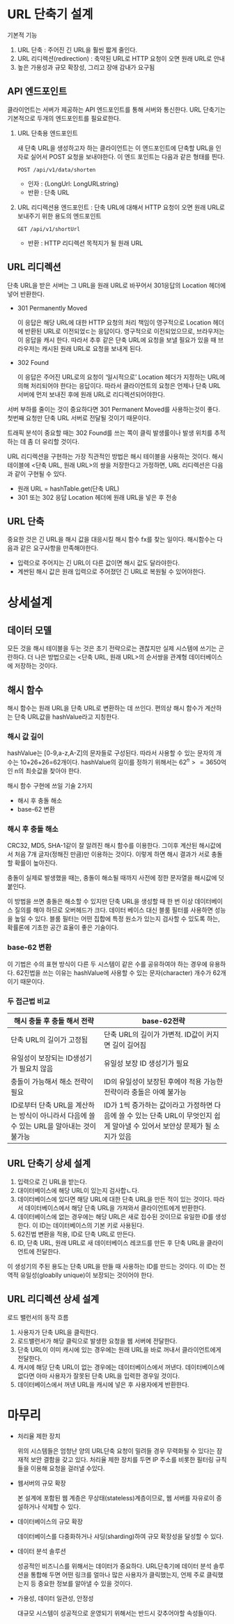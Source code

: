# URL 단축기 설계

기본적 기능

1. URL 단축 : 주어진 긴 URL을 훨씬 짧게 줄인다.
2. URL 리디렉션(redirection) : 축약된 URL로 HTTP 요청이 오면 원래 URL로 안내
3. 높은 가용성과 규모 확장성, 그리고 장애 감내가 요구됨

## API 엔드포인트

클라이언트는 서버가 제공하는 API 엔드포인트를 통해 서버와 통신한다. URL 단축기는 기본적으로 두개의 엔드포인트를 필요로한다.

1. URL 단축용 엔드포인트
    
    새 단축 URL을 생성하고자 하는 클라이언트는 이 엔드포인트에 단축할 URL을 인자로 실어서 POST 요청을 보내야한다. 이 엔드 포인트는 다음과 같은 형태를 띈다.
    
    `POST /api/v1/data/shorten`
    
    - 인자 : {LongUrl: LongURLstring}
    - 반환 : 단축 URL
2. URL 리디렉션용 엔드포인트 : 단축 URL에 대해서 HTTP 요청이 오면 원래 URL로 보내주기 위한 용도의 엔드포인트
    
    `GET /api/v1/shortUrl`
    
    - 반환 : HTTP 리디렉션 목적지가 될 원래 URL

## URL 리디렉션

단축 URL을 받은 서버는 그 URL을 원래 URL로 바꾸어서 301응답의 Location 헤더에 넣어 반환한다.

- 301 Permanently Moved
    
    이 응답은 해당 URL에 대한 HTTP 요청의 처리 책임이 영구적으로 Location 헤더에 반환된 URL로 이전되었ㄷ는 응답이다. 영구적으로 이전되었으므로, 브라우저는 이 응답을 캐시 한다. 따라서 추후 같은 단축 URL에 요청을 보낼 필요가 있을 때 브라우저는 캐시된 원래 URL로 요청을 보내게 된다.
    
- 302 Found
    
    이 응답은 주어진 URL로의 요청이 ‘일시적으로’ Location 헤더가 지정하는 URL에 의해 처리되어야 한다는 응답이다. 따라서 클라이언트의 요청은 언제나 단축 URL 서버에 먼저 보내진 후에 원래 URL로 리디렉션되어야한다.
    

서버 부하를 줄이는 것이 중요하다면 301 Permanent Moved를 사용하는것이 좋다. 첫번째 요청만 단축 URL 서버로 전달될 것이기 때문이다.

트래픽 분석이 중요할 때는 302 Found를 쓰는 쪽이 클릭 발생률이나 발생 위치를 추적하는 데 좀 더 유리할 것이다.

URL 리디렉션을 구현하는 가장 직관적인 방법은 해시 테이블을 사용하는 것이다. 해시 테이블에 <단축 URL, 원래 URL>의 쌍을 저장한다고 가정하면, URL 리디렉션은 다음과 같이 구현될 수 있다.

- 원래 URL = hashTable.get(단축 URL)
- 301 또는 302 응답 Location 헤더에 원래 URL을 넣은 후 전송

## URL 단축

중요한 것은 긴 URL을 해시 값을 대응시킬 해시 함수 fx를 찾는 일이다. 해시함수는 다음과 같은 요구사항을 만족해야한다.

- 입력으로 주어지는 긴 URL이 다른 값이면 해시 값도 달라야한다.
- 계싼된 해시 값은 원래 입력으로 주어졌던 긴 URL로 복원될 수 있어야한다.

# 상세설계

## 데이터 모델

모든 것을 해시 테이블을 두는 것은 초기 전략으로는 괜찮지만 실제 시스템에 쓰기는 곤란하다. 더 나은 방법으로는 <단축 URL, 원래 URL>의 순서쌍을 관계형 데이터베이스에 저장하는 것이다.

## 해시 함수

해시 함수는 원래 URL을 단축 URL로 변환하는 데 쓰인다. 편의상 해시 함수가 계산하는 단축 URL값을 hashValue라고 지칭한다.

### 해시 값 길이

hashValue는 [0-9,a-z,A-Z]의 문자들로 구성된다. 따라서 사용할 수 있는 문자의 개수는 10+26+26=62개이다. hashValue의 길이를 정하기 위해서는 $62{^n}>=3650$억 인 n의 최솟값을 찾아야 한다.

해시 함수 구현에 쓰일 기술 2가지

- 해시 후 충돌 해소
- base-62 변환

### 해시 후 충돌 해소

CRC32, MD5, SHA-1같이 잘 알려진 해시 함수를 이용한다. 그이후 계산된 해시값에서 처음 7개 글자(정해진 만큼)만 이용하는 것이다. 이렇게 하면 해시 결과가 서로 충돌할 확률이 높아진다.

충돌이 실제로 발생했을 때는, 충돌이 해소될 때까지 사전에 정한 문자열을 해시값에 덧붙인다. 

이 방법을 쓰면 충돌은 해소할 수 있지만 단축 URL을 생성할 때 한 번 이상 데이터베이스 질의를 해야 하므로 오버헤드가 크다. 데이터 베이스 대신 블룸 필터를 사용하면 성능을 높일 수 있다. 블룸 필터는 어떤 집합에 특정 원소가 있는지 검사할 수 있도록 하는, 확률론에 기초한 공간 효율이 좋은 기술이다.

### base-62 변환

이 기법은 수의 표현 방식이 다른 두 시스템이 같은 수를 공유하여야 하는 경우에 유용하다. 62진법을 쓰는 이유는 hashValue에 사용할 수 있는 문자(character) 개수가 62개이기 때문이다. 

### 두 접근법 비교

| 해시 충돌 후 충돌 해서 전략 | base-62전략 |
| --- | --- |
| 단축 URL의 길이가 고정됨 | 단축 URL의 길이가 가변적. ID값이 커지면 길이 길어짐 |
| 유일성이 보장되는 ID생성기가 필요치 않음 | 유일성 보장 ID 생성기가 필요 |
| 충돌이 가능해서 해소 전략이 필요 | ID의 유일성이 보장된 후에야 적용 가능한 전략이라 충돌은 아예 불가능 |
| ID로부터 단축 URL을 계산하는 방식이 아니라서 다음에 쓸 수 있는 URL을 알아내는 것이 불가능 | ID가 1씩 증가하는 값이라고 가정하면 다음에 쓸 수 있는 단축 URL이 무엇인지 쉽게 알아낼 수 있어서 보안상 문제가 될 소지가 있음 |

## URL 단축기 상세 설계

1. 입력으로 긴 URL을 받는다.
2. 대이터베이스에 해당 URL이 있는지 검사합ㄴ다.
3. 데이터베이스에 있다면 해당 URL에 대한 단축 URL을 만든 적이 있는 것이다. 따라서 데이터베이스에서 해당 단축 URL을 가져와서 클라이언트에게 반환한다.
4. 데이터베이스에 없는 경우에는 해당 URL은 새로 접수된 것이므로 유일한 iD를 생성한다. 이 ID는 데이터베이스의 기본 키로 사용된다.
5. 62진법 변환을 적용, ID로 단축 URL로 만든다.
6. ID, 단축 URL, 원래 URL로 새 데이터베이스 레코드를 만든 후 단축 URL을 클라이언트에 전달한다.

이 생성기의 주된 용도는 단축 URL을 만들 때 사용하는 ID를 만드는 것이다. 이 ID는 전역적 유일성(gloablly unique)이 보장되는 것이어야 한다.

## URL 리디렉션 상세 설계

로드 밸런서의 동작 흐름

1. 사용자가 단축 URL을 클릭한다.
2. 로드밸런서가 해당 클릭으로 발생한 요청을 웹 서버에 전달한다.
3. 단축 URL이 이미 캐시에 있는 경우에는 원래 URL을 바로 꺼내서 클라이언트에게 전달한다.
4. 캐시에 해당 단축 URL이 없는 경우에는 데이터베이스에서 꺼낸다. 데이터베이스에 없다면 아마 사용자가 잘못된 단축 URL을 입력한 경우일 것이다.
5. 데이터베이스에서 꺼낸 URL을 캐시에 넣은 후 사용자에게 반환한다.

# 마무리

- 처리율 제한 장치
    
    위의 시스템들은 엄청난 양의 URL단축 요청이 밀려들 경우 무력화될 수 있다는 잠재적 보안 결함을 갖고 있다. 처리율 제한 장치를 두면 IP 주소를 비롯한 필터링 규칙들을 이용해 요청을 걸러낼 수있다.
    
- 웹서버의 규모 확장
    
    본 설계에 포함된 웹 계층은 무상태(stateless)계층이므로, 웹 서버를 자유로이 증설하거나 삭제할 수 있다.
    
- 데이터베이스의 규모 확장
    
    데이터베이스를 다중화하거나 샤딩(sharding)하여 규모 확장성을 달성할 수 있다.
    
- 데이터 분석 솔루션
    
    성공적인 비즈니스를 위해서는 데이터가 중요하다. URL단축기에 데이터 분석 솔루션을 통합해 두면 어떤 링크를 얼마나 많은 사용자가 클릭했는지, 언제 주로 클릭했는지 등 중요한 정보를 알아낼 수 있을 것이다.
    
- 가용성, 데이터 일관성, 안정성
    
    대규모 시스템이 성공적으로 운영되기 위해서는 반드시 갖추어야할 속성들이다.
